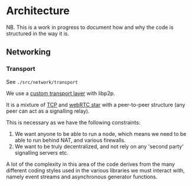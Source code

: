 # Architecture

NB. This is a work in progress to document how and why the code is structured in
the way it is.

## Networking

### Transport

See `./src/network/transport`

We use a [custom transport layer](https://github.com/libp2p/interface-transport)
with libp2p.

It is a mixture of [TCP](https://github.com/libp2p/js-libp2p-tcp) and
[webRTC star](https://github.com/libp2p/js-libp2p-webrtc-star) with a
peer-to-peer structure (any peer can act as a signalling relay).

This is necessary as we have the following constraints:

1. We want anyone to be able to run a node, which means we need to be able to
   run behind NAT, and various firewalls.
2. We want to be truly decentralized, and not rely on any 'second party'
   signalling servers etc.

A lot of the complexity in this area of the code derives from the many different
coding styles used in the various libraries we must interact with, namely event
streams and asynchronous generator functions.
